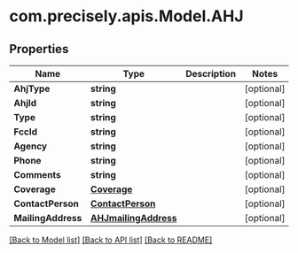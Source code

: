
# com.precisely.apis.Model.AHJ

## Properties

Name | Type | Description | Notes
------------ | ------------- | ------------- | -------------
**AhjType** | **string** |  | [optional] 
**AhjId** | **string** |  | [optional] 
**Type** | **string** |  | [optional] 
**FccId** | **string** |  | [optional] 
**Agency** | **string** |  | [optional] 
**Phone** | **string** |  | [optional] 
**Comments** | **string** |  | [optional] 
**Coverage** | [**Coverage**](Coverage.md) |  | [optional] 
**ContactPerson** | [**ContactPerson**](ContactPerson.md) |  | [optional] 
**MailingAddress** | [**AHJmailingAddress**](AHJmailingAddress.md) |  | [optional] 

[[Back to Model list]](../README.md#documentation-for-models)
[[Back to API list]](../README.md#documentation-for-api-endpoints)
[[Back to README]](../README.md)


